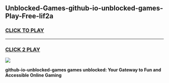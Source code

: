 
## Unblocked-Games-github-io-unblocked-games-Play-Free-lif2a
<h3>
<a href="https://premium76.site?title=github-io-unblocked-games&ref=09A">CLICK TO PLAY</a></h3>
<hr>

<h3>
<a href="https://premium76.site?title=github-io-unblocked-games&ref=09A">CLICK 2 PLAY</a>
  
</h3>

<a href="https://premium76.site?title=github-io-unblocked-games&ref=09A"><img src="https://clearcache.store/games.png"></a>


**github-io-unblocked-games games unblocked: Your Gateway to Fun and Accessible Online Gaming**

